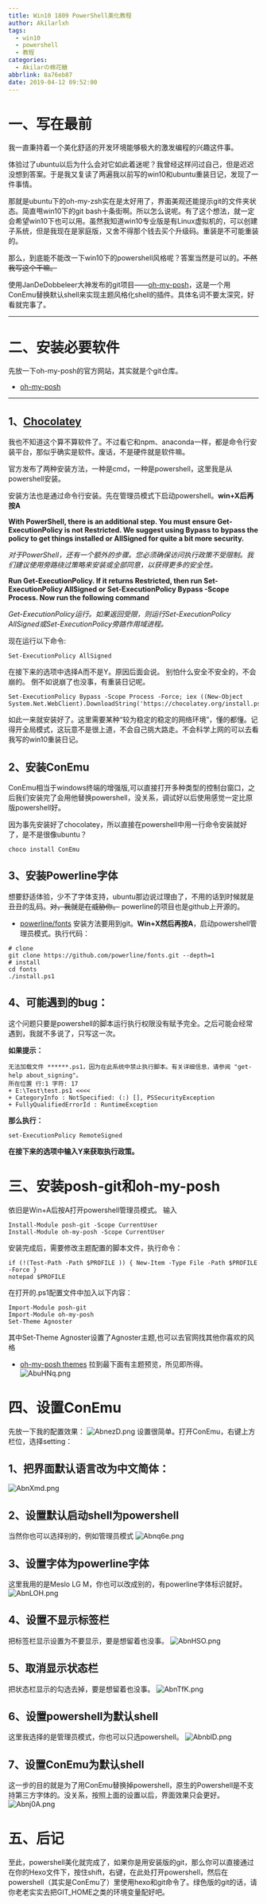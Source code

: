 ```yaml
---
title: Win10 1809 PowerShell美化教程
author: Akilarlxh
tags:
  - win10
  - powershell
  - 教程
categories:
  - Akilarの棉花糖
abbrlink: 8a76eb87
date: 2019-04-12 09:52:00
---
```

# 一、写在最前
我一直秉持着一个美化舒适的开发环境能够极大的激发编程的兴趣这件事。

体验过了ubuntu以后为什么会对它如此着迷呢？我曾经这样问过自己，但是迟迟没想到答案。于是我又复读了两遍我以前写的win10和ubuntu重装日记，发现了一件事情。


那就是ubuntu下的oh-my-zsh实在是太好用了，界面美观还能提示git的文件夹状态。简直甩win10下的git bash十条街啊。所以怎么说呢。有了这个想法，就一定会希望win10下也可以用。虽然我知道win10专业版是有Linux虚拟机的，可以创建子系统，但是我现在是家庭版，又舍不得那个钱去买个升级码。重装是不可能重装的。

那么，到底能不能改一下win10下的powershell风格呢？答案当然是可以的。~~不然我写这个干嘛。~~

使用JanDeDobbeleer大神发布的git项目——[oh-my-posh](https://github.com/JanDeDobbeleer/oh-my-posh)，这是一个用 ConEmu替换默认shell来实现主题风格化shell的插件。具体名词不要太深究，好看就完事了。

---

# 二、安装必要软件
先放一下oh-my-posh的官方网站，其实就是个git仓库。
- [oh-my-posh](https://github.com/JanDeDobbeleer/oh-my-posh)

---

## 1、[Chocolatey](https://chocolatey.org/)

我也不知道这个算不算软件了。不过看它和npm、anaconda一样，都是命令行安装平台，那似乎确实是软件。废话，不是硬件就是软件嘛。

官方发布了两种安装方法，一种是cmd，一种是powershell，这里我是从powershell安装。

安装方法也是通过命令行安装。先在管理员模式下启动powershell。**win+X后再按A**


**With PowerShell, there is an additional step. You must ensure Get-ExecutionPolicy is not Restricted. We suggest using Bypass to bypass the policy to get things installed or AllSigned for quite a bit more security.**

*对于PowerShell，还有一个额外的步骤。您必须确保访问执行政策不受限制。我们建议使用旁路绕过策略来安装或全部同意，以获得更多的安全性。*

**Run Get-ExecutionPolicy. If it returns Restricted, then run Set-ExecutionPolicy AllSigned or Set-ExecutionPolicy Bypass -Scope Process.
Now run the following command**


*Get-ExecutionPolicy运行。如果返回受限，则运行Set-ExecutionPolicy AllSigned或Set-ExecutionPolicy旁路作用域进程。*

现在运行以下命令:
```
Set-ExecutionPolicy AllSigned
```
在接下来的选项中选择A而不是Y。原因后面会说。
别怕什么安全不安全的，不会崩的。
倒不如说崩了也没事，有重装日记呢。
```
Set-ExecutionPolicy Bypass -Scope Process -Force; iex ((New-Object System.Net.WebClient).DownloadString('https://chocolatey.org/install.ps1'))
```
如此一来就安装好了。这里需要某种“较为稳定的稳定的网络环境”，懂的都懂。记得开全局模式，这玩意不是很上道，不会自己挑大路走。不会科学上网的可以去看我写的win10重装日记。

## 2、安装ConEmu

ConEmu相当于windows终端的增强版,可以直接打开多种类型的控制台窗口，之后我们安装完了会用他替换powershell，没关系，调试好以后使用感觉一定比原版powershell好。

因为事先安装好了chocolatey，所以直接在powershell中用一行命令安装就好了，是不是很像ubuntu？
```
choco install ConEmu
```
## 3、安装Powerline字体
想要舒适体验，少不了字体支持，ubuntu那边说过理由了，不用的话到时候就是丑丑的乱码。~~对，我就是在威胁你。~~
powerline的项目也是github上开源的。
- [powerline/fonts](https://github.com/powerline/fonts)
安装方法要用到git。**Win+X然后再按A**，启动powershell管理员模式。执行代码：
```
# clone
git clone https://github.com/powerline/fonts.git --depth=1
# install
cd fonts
./install.ps1
```
## 4、可能遇到的bug：
这个问题只要是powershell的脚本运行执行权限没有赋予完全。之后可能会经常遇到，我就不多说了，只写这一次。

**如果提示：**

```
无法加载文件 ******.ps1，因为在此系统中禁止执行脚本。有关详细信息，请参阅 "get-help about_signing"。 
所在位置 行:1 字符: 17 
+ E:\Test\test.ps1 <<<< 
+ CategoryInfo : NotSpecified: (:) [], PSSecurityException 
+ FullyQualifiedErrorId : RuntimeException
```
**那么执行：**
```
set-ExecutionPolicy RemoteSigned 
```
**在接下来的选项中输入Y来获取执行政策。**

# 三、安装posh-git和oh-my-posh

依旧是Win+A后按A打开powershell管理员模式。
输入
```
Install-Module posh-git -Scope CurrentUser
Install-Module oh-my-posh -Scope CurrentUser
```
安装完成后，需要修改主题配置的脚本文件，执行命令：
```
if (!(Test-Path -Path $PROFILE )) { New-Item -Type File -Path $PROFILE -Force }
notepad $PROFILE
```
在打开的.ps1配置文件中加入以下内容：
```
Import-Module posh-git
Import-Module oh-my-posh
Set-Theme Agnoster
```
其中Set-Theme Agnoster设置了Agnoster主题,也可以去官网找其他你喜欢的风格
- [oh-my-posh themes](https://github.com/JanDeDobbeleer/oh-my-posh)
拉到最下面有主题预览，所见即所得。
![AbuHNq.png](https://s2.ax1x.com/2019/04/12/AbuHNq.png)

# 四、设置ConEmu
先放一下我的配置效果：
![AbnezD.png](https://s2.ax1x.com/2019/04/12/AbnezD.png)
设置很简单。打开ConEmu，右键上方栏位，选择setting：
## 1、把界面默认语言改为中文简体：

![AbnXmd.png](https://s2.ax1x.com/2019/04/12/AbnXmd.png)
## 2、设置默认启动shell为powershell
当然你也可以选择别的，例如管理员模式
![Abnq6e.png](https://s2.ax1x.com/2019/04/12/Abnq6e.png)
## 3、设置字体为powerline字体
这里我用的是Meslo LG M，你也可以改成别的，有powerline字体标识就好。
![AbnLOH.png](https://s2.ax1x.com/2019/04/12/AbnLOH.png)
## 4、设置不显示标签栏
把标签栏显示设置为不要显示，要是想留着也没事。
![AbnHSO.png](https://s2.ax1x.com/2019/04/12/AbnHSO.png)
## 5、取消显示状态栏
把状态栏显示的勾选去掉，要是想留着也没事。
![AbnTfK.png](https://s2.ax1x.com/2019/04/12/AbnTfK.png)
## 6、设置powershell为默认shell
这里我选择的是管理员模式，你也可以只选powershell。
![AbnblD.png](https://s2.ax1x.com/2019/04/12/AbnblD.png)
## 7、设置ConEmu为默认shell
这一步的目的就是为了用ConEmu替换掉powershell，原生的Powershell是不支持第三方字体的。没关系，按照上面的设置以后，界面效果只会更好。
![Abnj0A.png](https://s2.ax1x.com/2019/04/12/Abnj0A.png)
# 五、后记
至此，powershell美化就完成了，如果你是用安装版的git，那么你可以直接通过在你的Hexo文件下，按住shift，右键，在此处打开powershell，然后在powershell（其实是ConEmu了）里使用hexo和git命令了。绿色版的git的话，请你老老实实去把GIT_HOME之类的环境变量配好吧。